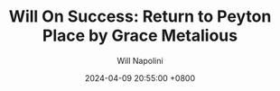 ---
title: "Will On Success: Return to Peyton Place by Grace Metalious"
author: Will Napolini
date: 2024-04-09 20:55:00 +0800
categories: [Mindset, Book-summaries]
tags:
  [
    return-to-peyton-place,
    grace-metalious,
    small-town-life,
    drama,
    fiction,
    social-issues,
    scandals,
    relationships,
    coming-of-age,
    taboo,
    1950s,
    literary-classics,
    family-dynamics,
    gossip,
    forbidden-love,
    town-secrets,
    women-literature,
    domestic-issues
  ]
image: https://pbs.twimg.com/media/GO15XsYXkAE5r2X?format=jpg&name=large
alt: "Will On Success: Return to Peyton Place by Grace Metalious"
fallback:
  - 
  # Replace with the URL of your backup image
  -
  # Replace with the URL of your backup image
---
